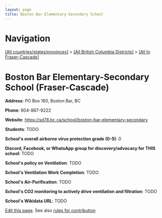 ```yaml
---
layout: page
title: Boston Bar Elementary-Secondary School
---
```

# Navigation

[[All countries/states/provinces]](../../..) > [[All British Columbia Districts]](../..) > [[All In Fraser-Cascade]](..)

# Boston Bar Elementary-Secondary School (Fraser-Cascade)

**Address**: PO Box 160, Boston Bar, BC

**Phone**: 604-867-9222

**Website**: <https://sd78.bc.ca/school/boston-bar-elementary-secondary>

**Students**: TODO

**School's overall airborne virus protection grade (0-5)**: 0

**Discord, Facebook, or WhatsApp group for discovery/advocacy for THIS school**: TODO

**School's policy on Ventilation**: TODO

**School's Ventilation Work Completion**: TODO

**School's Air-Purification**: TODO

**School's CO2 monitoring to actively drive ventilation and filtration**: TODO

**School's Wikidata URL**: TODO


[Edit this page](https://github.com/ventilate-schools/BC/edit/main/./Fraser-Cascade/Boston_Bar_Elementary-Secondary_School.md). See also [rules for contribution](../../../contribution-rules/)
